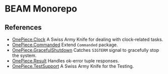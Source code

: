 # BEAM Monorepo

## References

- [OnePiece.Clock](./apps/one_piece_clock/README.md) A Swiss Army Knife for dealing with clock-related tasks.
- [OnePiece.Commanded](./apps/one_piece_commanded/README.md) Extend `Commanded` package.
- [OnePiece.GracefulShutdown](./apps/one_piece_graceful_shutdown/README.md) Catches `SIGTERM` signal to gracefully stop
  the system.
- [OnePiece.Result](./apps/one_piece_result/README.md) Handles ok-error tuple responses.
- [OnePiece.TestSupport](./apps/one_piece_test_support/README.md) A Swiss Army Knife for the Testing.
